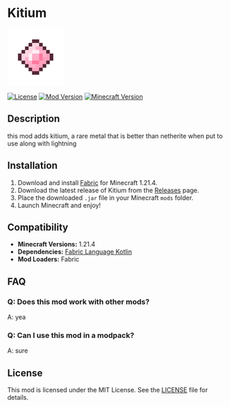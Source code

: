 # Kitium

![Mod Logo](src/main/resources/assets/kitium/icon.png)

[![License](https://img.shields.io/github/license/iika-a/kitium)](LICENSE.md) [![Mod Version](https://img.shields.io/github/v/release/iika-a/kitium)](https://github.com/iika-a/kitium/releases) [![Minecraft Version](https://img.shields.io/badge/Minecraft-1.21.4-blue)](https://minecraft.net)

## Description
this mod adds kitium, a rare metal that is better than netherite when put to use along with lightning

## Installation
1. Download and install [Fabric](https://fabricmc.net/) for Minecraft 1.21.4.
2. Download the latest release of Kitium from the [Releases](https://github.com/iika-a/kitium/releases) page.
3. Place the downloaded `.jar` file in your Minecraft `mods` folder.
4. Launch Minecraft and enjoy!

## Compatibility
- **Minecraft Versions:** 1.21.4
- **Dependencies:** [Fabric Language Kotlin](https://modrinth.com/mod/fabric-language-kotlin)
- **Mod Loaders:** Fabric

## FAQ
### Q: Does this mod work with other mods?
A: yea

### Q: Can I use this mod in a modpack?
A: sure

## License
This mod is licensed under the MIT License. See the [LICENSE](LICENSE.md) file for details.
